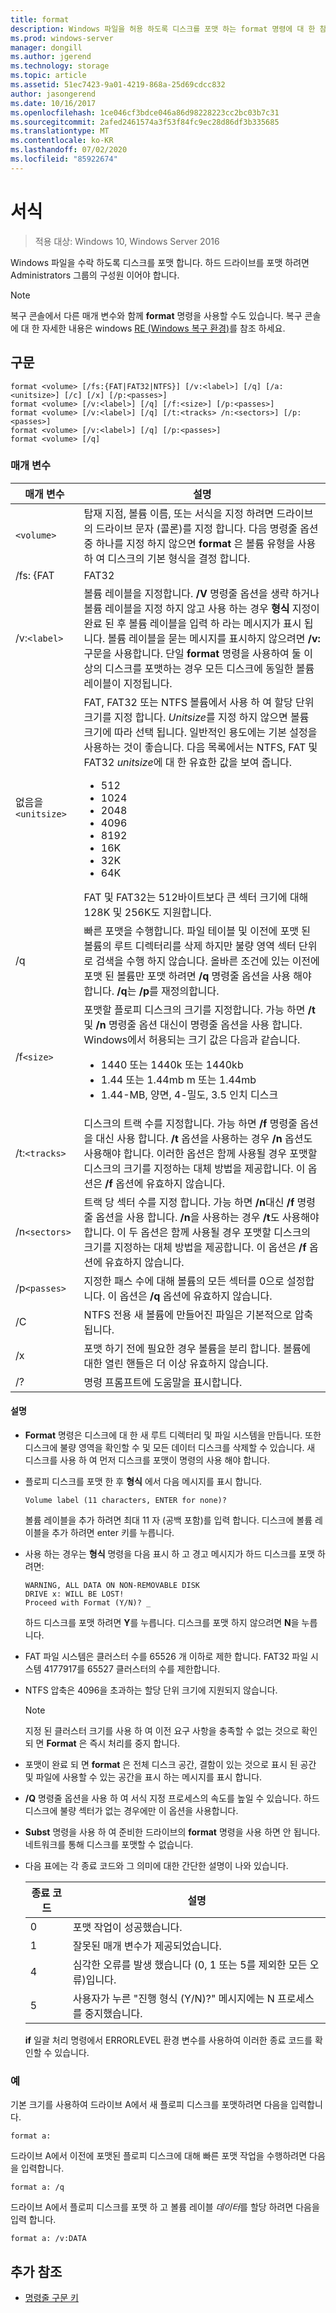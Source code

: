 ```yaml
---
title: format
description: Windows 파일을 허용 하도록 디스크를 포맷 하는 format 명령에 대 한 참조 문서입니다.
ms.prod: windows-server
manager: dongill
ms.author: jgerend
ms.technology: storage
ms.topic: article
ms.assetid: 51ec7423-9a01-4219-868a-25d69cdcc832
author: jasongerend
ms.date: 10/16/2017
ms.openlocfilehash: 1ce046cf3bdce046a86d98228223cc2bc03b7c31
ms.sourcegitcommit: 2afed2461574a3f53f84fc9ec28d86df3b335685
ms.translationtype: MT
ms.contentlocale: ko-KR
ms.lasthandoff: 07/02/2020
ms.locfileid: "85922674"
---
```

# <a name="format"></a>서식

> 적용 대상: Windows 10, Windows Server 2016

Windows 파일을 수락 하도록 디스크를 포맷 합니다. 하드 드라이브를 포맷 하려면 Administrators 그룹의 구성원 이어야 합니다.

> [!NOTE]
> 복구 콘솔에서 다른 매개 변수와 함께 **format** 명령을 사용할 수도 있습니다. 복구 콘솔에 대 한 자세한 내용은 windows [RE (Windows 복구 환경)](https://docs.microsoft.com/windows-hardware/manufacture/desktop/windows-recovery-environment--windows-re--technical-reference)를 참조 하세요.

## <a name="syntax"></a>구문

```
format <volume> [/fs:{FAT|FAT32|NTFS}] [/v:<label>] [/q] [/a:<unitsize>] [/c] [/x] [/p:<passes>]
format <volume> [/v:<label>] [/q] [/f:<size>] [/p:<passes>]
format <volume> [/v:<label>] [/q] [/t:<tracks> /n:<sectors>] [/p:<passes>]
format <volume> [/v:<label>] [/q] [/p:<passes>]
format <volume> [/q]
```

### <a name="parameters"></a>매개 변수

| 매개 변수 | 설명 |
| --------- | ----------- |
| `<volume>` | 탑재 지점, 볼륨 이름, 또는 서식을 지정 하려면 드라이브의 드라이브 문자 (콜론)를 지정 합니다. 다음 명령줄 옵션 중 하나를 지정 하지 않으면 **format** 은 볼륨 유형을 사용 하 여 디스크의 기본 형식을 결정 합니다. |
| /fs: {FAT | FAT32 | N | 파일 시스템의 유형 (FAT, FAT32, NTFS)을 지정 합니다. |
| /v:`<label>` | 볼륨 레이블을 지정합니다. **/V** 명령줄 옵션을 생략 하거나 볼륨 레이블을 지정 하지 않고 사용 하는 경우 **형식** 지정이 완료 된 후 볼륨 레이블을 입력 하 라는 메시지가 표시 됩니다. 볼륨 레이블을 묻는 메시지를 표시하지 않으려면 **/v:** 구문을 사용합니다. 단일 **format** 명령을 사용하여 둘 이상의 디스크를 포맷하는 경우 모든 디스크에 동일한 볼륨 레이블이 지정됩니다. |
| 없음을`<unitsize>` | FAT, FAT32 또는 NTFS 볼륨에서 사용 하 여 할당 단위 크기를 지정 합니다. *Unitsize*를 지정 하지 않으면 볼륨 크기에 따라 선택 됩니다. 일반적인 용도에는 기본 설정을 사용하는 것이 좋습니다. 다음 목록에서는 NTFS, FAT 및 FAT32 *unitsize*에 대 한 유효한 값을 보여 줍니다.<ul><li>512</li><li>1024</li><li>2048</li><li>4096</li><li>8192</li><li>16K</li><li>32K</li><li>64K</li></ul>FAT 및 FAT32는 512바이트보다 큰 섹터 크기에 대해 128K 및 256K도 지원합니다. |
| /q | 빠른 포맷을 수행합니다. 파일 테이블 및 이전에 포맷 된 볼륨의 루트 디렉터리를 삭제 하지만 불량 영역 섹터 단위로 검색을 수행 하지 않습니다. 올바른 조건에 있는 이전에 포맷 된 볼륨만 포맷 하려면 **/q** 명령줄 옵션을 사용 해야 합니다. **/q**는 **/p**를 재정의합니다. |
| /f`<size>` | 포맷할 플로피 디스크의 크기를 지정합니다. 가능 하면 **/t** 및 **/n** 명령줄 옵션 대신이 명령줄 옵션을 사용 합니다. Windows에서 허용되는 크기 값은 다음과 같습니다.<ul><li>1440 또는 1440k 또는 1440kb</li><li>1.44 또는 1.44mb m 또는 1.44mb</li><li>1.44-MB, 양면, 4-밀도, 3.5 인치 디스크</li></ul> |
| /t:`<tracks>` | 디스크의 트랙 수를 지정합니다. 가능 하면 **/f** 명령줄 옵션을 대신 사용 합니다. **/t** 옵션을 사용하는 경우 **/n** 옵션도 사용해야 합니다. 이러한 옵션은 함께 사용될 경우 포맷할 디스크의 크기를 지정하는 대체 방법을 제공합니다. 이 옵션은 **/f** 옵션에 유효하지 않습니다. |
| /n`<sectors>` | 트랙 당 섹터 수를 지정 합니다. 가능 하면 **/n**대신 **/f** 명령줄 옵션을 사용 합니다. **/n**을 사용하는 경우 **/t**도 사용해야 합니다. 이 두 옵션은 함께 사용될 경우 포맷할 디스크의 크기를 지정하는 대체 방법을 제공합니다. 이 옵션은 **/f** 옵션에 유효하지 않습니다. |
| /p`<passes>` | 지정한 패스 수에 대해 볼륨의 모든 섹터를 0으로 설정합니다. 이 옵션은 **/q** 옵션에 유효하지 않습니다. |
| /C | NTFS 전용 새 볼륨에 만들어진 파일은 기본적으로 압축됩니다. |
| /x | 포맷 하기 전에 필요한 경우 볼륨을 분리 합니다. 볼륨에 대한 열린 핸들은 더 이상 유효하지 않습니다. |
| /? | 명령 프롬프트에 도움말을 표시합니다. |

#### <a name="remarks"></a>설명

- **Format** 명령은 디스크에 대 한 새 루트 디렉터리 및 파일 시스템을 만듭니다. 또한 디스크에 불량 영역을 확인할 수 및 모든 데이터 디스크를 삭제할 수 있습니다. 새 디스크를 사용 하 여 먼저 디스크를 포맷이 명령의 사용 해야 합니다.

- 플로피 디스크를 포맷 한 후 **형식** 에서 다음 메시지를 표시 합니다.

    `Volume label (11 characters, ENTER for none)?`

    볼륨 레이블을 추가 하려면 최대 11 자 (공백 포함)를 입력 합니다. 디스크에 볼륨 레이블을 추가 하려면 enter 키를 누릅니다.

- 사용 하는 경우는 **형식** 명령을 다음 표시 하 고 경고 메시지가 하드 디스크를 포맷 하려면:

  ```
  WARNING, ALL DATA ON NON-REMOVABLE DISK
  DRIVE x: WILL BE LOST!
  Proceed with Format (Y/N)? _
  ```

  하드 디스크를 포맷 하려면 **Y**를 누릅니다. 디스크를 포맷 하지 않으려면 **N**을 누릅니다.

- FAT 파일 시스템은 클러스터 수를 65526 개 이하로 제한 합니다. FAT32 파일 시스템 4177917를 65527 클러스터의 수를 제한합니다.

- NTFS 압축은 4096을 초과하는 할당 단위 크기에 지원되지 않습니다.

  > [!NOTE]
  > 지정 된 클러스터 크기를 사용 하 여 이전 요구 사항을 충족할 수 없는 것으로 확인 되 면 **Format** 은 즉시 처리를 중지 합니다.

- 포맷이 완료 되 면 **format** 은 전체 디스크 공간, 결함이 있는 것으로 표시 된 공간 및 파일에 사용할 수 있는 공간을 표시 하는 메시지를 표시 합니다.

- **/Q** 명령줄 옵션을 사용 하 여 서식 지정 프로세스의 속도를 높일 수 있습니다. 하드 디스크에 불량 섹터가 없는 경우에만 이 옵션을 사용합니다.

- **Subst** 명령을 사용 하 여 준비한 드라이브의 **format** 명령을 사용 하면 안 됩니다. 네트워크를 통해 디스크를 포맷할 수 없습니다.

- 다음 표에는 각 종료 코드와 그 의미에 대한 간단한 설명이 나와 있습니다.

  | 종료 코드 | 설명 |
  | --------- | ----------- |
  | 0 | 포맷 작업이 성공했습니다. |
  | 1 | 잘못된 매개 변수가 제공되었습니다. |
  | 4 | 심각한 오류를 발생 했습니다 (0, 1 또는 5를 제외한 모든 오류)입니다. |
  | 5 | 사용자가 누른 "진행 형식 (Y/N)?" 메시지에는 N 프로세스를 중지했습니다. |

  **if** 일괄 처리 명령에서 ERRORLEVEL 환경 변수를 사용하여 이러한 종료 코드를 확인할 수 있습니다.

### <a name="examples"></a>예

기본 크기를 사용하여 드라이브 A에서 새 플로피 디스크를 포맷하려면 다음을 입력합니다.

```
format a:
```

드라이브 A에서 이전에 포맷된 플로피 디스크에 대해 빠른 포맷 작업을 수행하려면 다음을 입력합니다.

```
format a: /q
```

드라이브 A에서 플로피 디스크를 포맷 하 고 볼륨 레이블 *데이터*를 할당 하려면 다음을 입력 합니다.

```
format a: /v:DATA
```

## <a name="additional-references"></a>추가 참조

- [명령줄 구문 키](https://technet.microsoft.com/library/cc771080.aspx)
